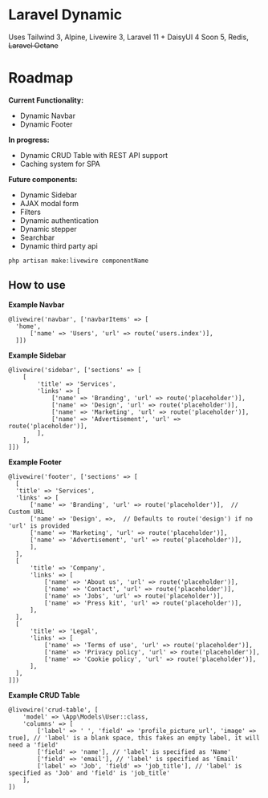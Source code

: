 # Laravel Dynamic
Uses Tailwind 3, Alpine, Livewire 3, Laravel 11 + DaisyUI 4 Soon 5, Redis, ~~Laravel Octane~~

# Roadmap
**Current Functionality:**
- Dynamic Navbar
- Dynamic Footer

**In progress:**
- Dynamic CRUD Table with REST API support
- Caching system for SPA

**Future components:**
- Dynamic Sidebar
- AJAX modal form
- Filters
- Dynamic authentication
- Dynamic stepper
- Searchbar
- Dynamic third party api

```
php artisan make:livewire componentName
```

## How to use
**Example Navbar**
```
@livewire('navbar', ['navbarItems' => [
  'home',
      ['name' => 'Users', 'url' => route('users.index')],
  ]])
```

**Example Sidebar**
```
@livewire('sidebar', ['sections' => [
    [
        'title' => 'Services',
        'links' => [
            ['name' => 'Branding', 'url' => route('placeholder')],
            ['name' => 'Design', 'url' => route('placeholder')],
            ['name' => 'Marketing', 'url' => route('placeholder')],
            ['name' => 'Advertisement', 'url' => route('placeholder')],
        ],
    ],
]])
```

**Example Footer**
```
@livewire('footer', ['sections' => [
  [
  'title' => 'Services',
  'links' => [
      ['name' => 'Branding', 'url' => route('placeholder')],  // Custom URL
      ['name' => 'Design', =>,  // Defaults to route('design') if no 'url' is provided
      ['name' => 'Marketing', 'url' => route('placeholder')],
      ['name' => 'Advertisement', 'url' => route('placeholder')],
      ],
  ],
  [
      'title' => 'Company',
      'links' => [
          ['name' => 'About us', 'url' => route('placeholder')],
          ['name' => 'Contact', 'url' => route('placeholder')],
          ['name' => 'Jobs', 'url' => route('placeholder')],
          ['name' => 'Press kit', 'url' => route('placeholder')],
      ],
  ],
  [
      'title' => 'Legal',
      'links' => [
          ['name' => 'Terms of use', 'url' => route('placeholder')],
          ['name' => 'Privacy policy', 'url' => route('placeholder')],
          ['name' => 'Cookie policy', 'url' => route('placeholder')],
      ],
  ],
]])
```

**Example CRUD Table**
```
@livewire('crud-table', [
    'model' => \App\Models\User::class,
    'columns' => [
        ['label' => ' ', 'field' => 'profile_picture_url', 'image' => true], // 'label' is a blank space, this fakes an empty label, it will need a 'field'
        ['field' => 'name'], // 'label' is specified as 'Name'
        ['field' => 'email'], // 'label' is specified as 'Email'
        ['label' => 'Job', 'field' => 'job_title'], // 'label' is specified as 'Job' and 'field' is 'job_title'
    ],
])
```
